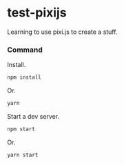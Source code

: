 # test-pixijs

Learning to use pixi.js to create a stuff.

### Command

Install.

```js
npm install
```

Or.

```js
yarn
```

Start a dev server.

```js
npm start
```

Or.

```js
yarn start
```
